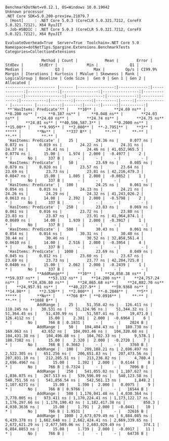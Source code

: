 
    BenchmarkDotNet=v0.12.1, OS=Windows 10.0.19042
    Unknown processor
    .NET Core SDK=5.0.200-preview.21079.7
      [Host]     : .NET Core 5.0.3 (CoreCLR 5.0.321.7212, CoreFX 5.0.321.7212), X64 RyuJIT
      Job-HSBDIC : .NET Core 5.0.3 (CoreCLR 5.0.321.7212, CoreFX 5.0.321.7212), X64 RyuJIT

    EvaluateOverhead=True  Server=True  Toolchain=.NET Core 5.0  
    Namespace=dotNetTips.Spargine.Extensions.BenchmarkTests  Categories=CollectionExtensions  

                    Method | Count |            Mean |        Error |       StdDev |       StdErr |             Min |              Q1 |          Median |              Q3 |             Max |         Op/s | CI99.9% Margin | Iterations | Kurtosis | MValue | Skewness | Rank | LogicalGroup | Baseline | Code Size |  Gen 0 | Gen 1 | Gen 2 | Allocated |
    ---------------------- |------ |----------------:|-------------:|-------------:|-------------:|----------------:|----------------:|----------------:|----------------:|----------------:|-------------:|---------------:|-----------:|---------:|-------:|---------:|-----:|------------- |--------- |----------:|-------:|------:|------:|----------:|
     **'HasItems: Predicate'** |    **10** |        **24.69 ns** |     **0.200 ns** |     **0.187 ns** |     **0.048 ns** |        **24.03 ns** |        **24.69 ns** |        **24.74 ns** |        **24.75 ns** |        **24.81 ns** | **40,506,587.3** |      **0.2000 ns** |      **15.00** |    **9.995** |  **2.000** |  **-2.7951** |    **3** |            ***** |       **No** |     **337 B** |      **-** |     **-** |     **-** |         **-** |
     'HasItems: Predicate' |    25 |        24.36 ns |     0.077 ns |     0.072 ns |     0.019 ns |        24.22 ns |        24.31 ns |        24.37 ns |        24.41 ns |        24.46 ns | 41,052,965.5 |      0.0774 ns |      15.00 |    1.974 |  2.000 |  -0.4977 |    2 |            * |       No |     337 B |      - |     - |     - |         - |
     'HasItems: Predicate' |    50 |        23.69 ns |     0.085 ns |     0.079 ns |     0.020 ns |        23.57 ns |        23.64 ns |        23.69 ns |        23.73 ns |        23.81 ns | 42,216,479.3 |      0.0847 ns |      15.00 |    1.805 |  2.000 |  -0.0852 |    1 |            * |       No |     337 B |      - |     - |     - |         - |
     'HasItems: Predicate' |   100 |        24.25 ns |     0.061 ns |     0.054 ns |     0.015 ns |        24.13 ns |        24.21 ns |        24.26 ns |        24.29 ns |        24.32 ns | 41,243,026.2 |      0.0613 ns |      14.00 |    2.392 |  2.000 |  -0.5798 |    2 |            * |       No |     337 B |      - |     - |     - |         - |
     'HasItems: Predicate' |   250 |        23.83 ns |     0.069 ns |     0.061 ns |     0.016 ns |        23.72 ns |        23.80 ns |        23.83 ns |        23.87 ns |        23.91 ns | 41,964,874.1 |      0.0689 ns |      14.00 |    1.939 |  2.000 |  -0.3917 |    1 |            * |       No |     337 B |      - |     - |     - |         - |
     'HasItems: Predicate' |   500 |        30.43 ns |     0.061 ns |     0.054 ns |     0.014 ns |        30.31 ns |        30.40 ns |        30.44 ns |        30.46 ns |        30.52 ns | 32,858,561.4 |      0.0610 ns |      14.00 |    2.516 |  2.000 |  -0.3954 |    4 |            * |       No |     337 B |      - |     - |     - |         - |
     'HasItems: Predicate' |  1000 |        23.69 ns |     0.049 ns |     0.045 ns |     0.012 ns |        23.60 ns |        23.67 ns |        23.69 ns |        23.73 ns |        23.77 ns | 42,204,725.8 |      0.0486 ns |      15.00 |    2.062 |  2.000 |  -0.2439 |    1 |            * |       No |     337 B |      - |     - |     - |         - |
                  **AddRange** |    **10** |    **24,858.38 ns** |    **59.937 ns** |    **53.132 ns** |    **14.200 ns** |    **24,757.24 ns** |    **24,836.80 ns** |    **24,865.68 ns** |    **24,882.70 ns** |    **24,957.91 ns** |     **40,227.9** |     **59.9368 ns** |      **14.00** |    **2.538** |  **2.000** |  **-0.2848** |    **5** |            ***** |       **No** |     **766 B** | **0.0916** |     **-** |     **-** |    **1088 B** |
                  AddRange |    25 |    51,358.42 ns |   126.411 ns |   118.245 ns |    30.531 ns |    51,124.96 ns |    51,344.32 ns |    51,364.45 ns |    51,430.99 ns |    51,507.41 ns |     19,471.0 |    126.4112 ns |      15.00 |    2.381 |  2.000 |  -0.6964 |    6 |            * |       No |     766 B | 0.1831 |     - |     - |    2024 B |
                  AddRange |    50 |   104,404.43 ns |   180.738 ns |   169.063 ns |    43.652 ns |   104,093.46 ns |   104,320.68 ns |   104,431.38 ns |   104,496.88 ns |   104,702.33 ns |      9,578.1 |    180.7382 ns |      15.00 |    2.320 |  2.000 |  -0.2720 |    7 |            * |       No |     766 B | 0.3662 |     - |     - |    3760 B |
                  AddRange |   100 |   209,188.21 ns | 2,696.497 ns | 2,522.305 ns |   651.256 ns |   206,651.83 ns |   207,473.56 ns |   207,831.10 ns |   212,205.51 ns |   213,236.82 ns |      4,780.4 |  2,696.4967 ns |      15.00 |    1.392 |  2.000 |   0.6144 |    8 |            * |       No |     766 B | 0.7324 |     - |     - |    7096 B |
                  AddRange |   250 |   541,055.02 ns | 1,107.627 ns | 1,036.075 ns |   267.513 ns |   539,596.09 ns |   540,123.58 ns |   540,751.56 ns |   541,856.54 ns |   542,561.13 ns |      1,848.2 |  1,107.6271 ns |      15.00 |    1.390 |  2.000 |   0.0975 |    9 |            * |       No |     766 B | 0.9766 |     - |     - |   16544 B |
                  AddRange |   500 | 1,176,041.48 ns | 4,030.364 ns | 3,770.005 ns |   973.411 ns | 1,170,224.41 ns | 1,173,122.17 ns | 1,176,297.66 ns | 1,178,190.43 ns | 1,182,417.38 ns |        850.3 |  4,030.3636 ns |      15.00 |    1.791 |  2.000 |  -0.0441 |   10 |            * |       No |     766 B | 1.9531 |     - |     - |   32616 B |
                  AddRange |  1000 | 2,673,079.49 ns | 6,884.085 ns | 6,439.378 ns | 1,662.640 ns | 2,662,424.41 ns | 2,669,339.65 ns | 2,672,621.29 ns | 2,677,589.06 ns | 2,683,029.49 ns |        374.1 |  6,884.0853 ns |      15.00 |    1.739 |  2.000 |  -0.0917 |   11 |            * |       No |     766 B |      - |     - |     - |   64736 B |
